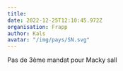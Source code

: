```yaml
---
title: 
date: 2022-12-25T12:10:45.972Z
organisation: Frapp
author: Kals 
avatar: "/img/pays/SN.svg"
---
```


Pas de 3ème  mandat  pour  Macky  sall 
